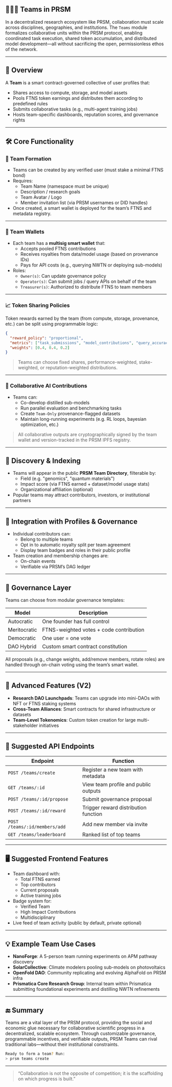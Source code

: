 ## 🧑‍🤝‍🧑 Teams in PRSM

In a decentralized research ecosystem like PRSM, collaboration must scale across disciplines, geographies, and institutions. The `Teams` module formalizes collaborative units within the PRSM protocol, enabling coordinated task execution, shared token accumulation, and distributed model development—all without sacrificing the open, permissionless ethos of the network.

---

## 🔧 Overview

A **Team** is a smart contract-governed collective of user profiles that:

- Shares access to compute, storage, and model assets
- Pools FTNS token earnings and distributes them according to predefined rules
- Submits collaborative tasks (e.g., multi-agent training jobs)
- Hosts team-specific dashboards, reputation scores, and governance rights

---

## 🛠️ Core Functionality

### 🧱 Team Formation

- Teams can be created by any verified user (must stake a minimal FTNS bond)
- Requires:
  - Team Name (namespace must be unique)
  - Description / research goals
  - Team Avatar / Logo
  - Member invitation list (via PRSM usernames or DID handles)
- Once created, a smart wallet is deployed for the team’s FTNS and metadata registry.

---

### 🔐 Team Wallets

- Each team has a **multisig smart wallet** that:
  - Accepts pooled FTNS contributions
  - Receives royalties from data/model usage (based on provenance IDs)
  - Pays for API costs (e.g., querying NWTN or deploying sub-models)
- Roles:
  - `Owner(s)`: Can update governance policy
  - `Operator(s)`: Can submit jobs / query APIs on behalf of the team
  - `Treasurer(s)`: Authorized to distribute FTNS to team members

---

### 📈 Token Sharing Policies

Token rewards earned by the team (from compute, storage, provenance, etc.) can be split using programmable logic:

```json
{
  "reward_policy": "proportional",
  "metrics": ["task_submissions", "model_contributions", "query_accuracy"],
  "weights": [0.4, 0.4, 0.2]
}
```

> Teams can choose fixed shares, performance-weighted, stake-weighted, or reputation-weighted distributions.

---

### 🧠 Collaborative AI Contributions

- Teams can:
  - Co-develop distilled sub-models
  - Run parallel evaluation and benchmarking tasks
  - Create `Team-Only` provenance-flagged datasets
  - Maintain long-running experiments (e.g. RL loops, bayesian optimization, etc.)

> All collaborative outputs are cryptographically signed by the team wallet and version-tracked in the PRSM IPFS registry.

---

## 🔎 Discovery & Indexing

- Teams will appear in the public **PRSM Team Directory**, filterable by:
  - Field (e.g. "genomics", "quantum materials")
  - Impact score (via FTNS earned + dataset/model usage stats)
  - Organizational affiliation (optional)
- Popular teams may attract contributors, investors, or institutional partners

---

## 🧩 Integration with Profiles & Governance

- Individual contributors can:
  - Belong to multiple teams
  - Opt in to automatic royalty split per team agreement
  - Display team badges and roles in their public profile
- Team creation and membership changes are:
  - On-chain events
  - Verifiable via PRSM’s DAG ledger

---

## 📜 Governance Layer

Teams can choose from modular governance templates:

| Model        | Description                             |
|--------------|-----------------------------------------|
| Autocratic   | One founder has full control            |
| Meritocratic | FTNS-weighted votes + code contribution |
| Democratic   | One user = one vote                     |
| DAO Hybrid   | Custom smart contract constitution      |

All proposals (e.g., change weights, add/remove members, rotate roles) are handled through on-chain voting using the team’s smart wallet.

---

## 🧪 Advanced Features (V2)

- **Research DAO Launchpads**: Teams can upgrade into mini-DAOs with NFT or FTNS staking systems
- **Cross-Team Alliances**: Smart contracts for shared infrastructure or datasets
- **Team-Level Tokenomics**: Custom token creation for large multi-stakeholder initiatives

---

## 📍 Suggested API Endpoints

| Endpoint | Function |
|----------|----------|
| `POST /teams/create` | Register a new team with metadata |
| `GET /teams/:id` | View team profile and public outputs |
| `POST /teams/:id/propose` | Submit governance proposal |
| `POST /teams/:id/reward` | Trigger reward distribution function |
| `POST /teams/:id/members/add` | Add new member via invite |
| `GET /teams/leaderboard` | Ranked list of top teams |

---

## 🖥️ Suggested Frontend Features

- Team dashboard with:
  - Total FTNS earned
  - Top contributors
  - Current proposals
  - Active training jobs
- Badge system for:
  - Verified Team
  - High Impact Contributions
  - Multidisciplinary
- Live feed of team activity (public by default, private optional)

---

## 💡 Example Team Use Cases

- **NanoForge**: A 5-person team running experiments on APM pathway discovery
- **SolarCollective**: Climate modelers pooling sub-models on photovoltaics
- **OpenFold DAO**: Community replicating and evolving AlphaFold on PRSM infra
- **Prismatica Core Research Group**: Internal team within Prismatica submitting foundational experiments and distilling NWTN refinements

---

## 🔚 Summary

Teams are a vital layer of the PRSM protocol, providing the social and economic glue necessary for collaborative scientific progress in a decentralized, scalable ecosystem. Through customizable governance, programmable incentives, and verifiable outputs, PRSM Teams can rival traditional labs—without their institutional constraints.

```bash
Ready to form a team? Run:
> prsm teams create
```

---

> “Collaboration is not the opposite of competition; it is the scaffolding on which progress is built.”